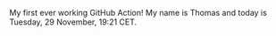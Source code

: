 My first ever working GitHub Action!
My name is Thomas and today is Tuesday, 29 November, 19:21 CET. 

